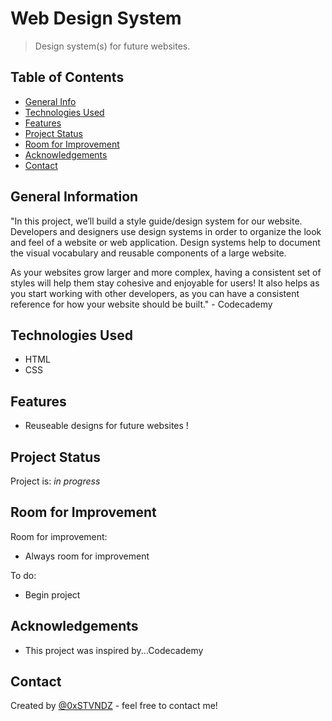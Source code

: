 # Web Design System
> Design system(s) for future websites.
<!-- Live demo [_here_](https://www.example.com).  If you have the project hosted somewhere, include the link here. -->

## Table of Contents
* [General Info](#general-information)
* [Technologies Used](#technologies-used)
* [Features](#features)
* [Project Status](#project-status)
* [Room for Improvement](#room-for-improvement)
* [Acknowledgements](#acknowledgements)
* [Contact](#contact)


## General Information

"In this project, we’ll build a style guide/design system for our website. Developers and designers use design systems in order to organize the look and feel of a website or web application. Design systems help to document the visual vocabulary and reusable components of a large website.

As your websites grow larger and more complex, having a consistent set of styles will help them stay cohesive and enjoyable for users! It also helps as you start working with other developers, as you can have a consistent reference for how your website should be built." - Codecademy


## Technologies Used
- HTML
- CSS


## Features
- Reuseable designs for future websites !


## Project Status
Project is: _in progress_ 


## Room for Improvement
Room for improvement:
- Always room for improvement

To do:
- Begin project


## Acknowledgements
- This project was inspired by...Codecademy


## Contact
Created by [@0xSTVNDZ](https://www.twitter.com/0xSTVNDZ) - feel free to contact me!